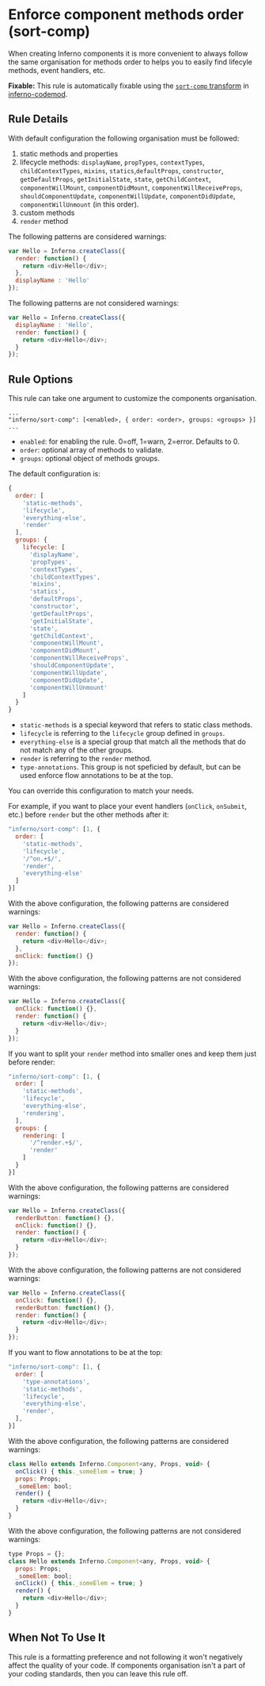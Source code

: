 # Enforce component methods order (sort-comp)

When creating Inferno components it is more convenient to always follow the same organisation for methods order to helps you to easily find lifecyle methods, event handlers, etc.

**Fixable:** This rule is automatically fixable using the [`sort-comp` transform](https://github.com/infernojs/inferno-codemod/blob/master/transforms/sort-comp.js) in [inferno-codemod](https://www.npmjs.com/package/inferno-codemod).

## Rule Details

With default configuration the following organisation must be followed:

  1. static methods and properties
  2. lifecycle methods: `displayName`, `propTypes`, `contextTypes`, `childContextTypes`, `mixins`, `statics`,`defaultProps`, `constructor`, `getDefaultProps`, `getInitialState`, `state`, `getChildContext`, `componentWillMount`, `componentDidMount`, `componentWillReceiveProps`, `shouldComponentUpdate`, `componentWillUpdate`, `componentDidUpdate`, `componentWillUnmount` (in this order).
  3. custom methods
  4. `render` method

The following patterns are considered warnings:

```js
var Hello = Inferno.createClass({
  render: function() {
    return <div>Hello</div>;
  },
  displayName : 'Hello'
});
```

The following patterns are not considered warnings:

```js
var Hello = Inferno.createClass({
  displayName : 'Hello',
  render: function() {
    return <div>Hello</div>;
  }
});
```

## Rule Options

This rule can take one argument to customize the components organisation.

```
...
"inferno/sort-comp": [<enabled>, { order: <order>, groups: <groups> }]
...
```

* `enabled`: for enabling the rule. 0=off, 1=warn, 2=error. Defaults to 0.
* `order`: optional array of methods to validate.
* `groups`: optional object of methods groups.

The default configuration is:

```js
{
  order: [
    'static-methods',
    'lifecycle',
    'everything-else',
    'render'
  ],
  groups: {
    lifecycle: [
      'displayName',
      'propTypes',
      'contextTypes',
      'childContextTypes',
      'mixins',
      'statics',
      'defaultProps',
      'constructor',
      'getDefaultProps',
      'getInitialState',
      'state',
      'getChildContext',
      'componentWillMount',
      'componentDidMount',
      'componentWillReceiveProps',
      'shouldComponentUpdate',
      'componentWillUpdate',
      'componentDidUpdate',
      'componentWillUnmount'
    ]
  }
}
```

* `static-methods` is a special keyword that refers to static class methods.
* `lifecycle` is referring to the `lifecycle` group defined in `groups`.
* `everything-else` is a special group that match all the methods that do not match any of the other groups.
* `render` is referring to the `render` method.
* `type-annotations`. This group is not speficied by default, but can be used enforce flow annotations to be at the top.

You can override this configuration to match your needs.

For example, if you want to place your event handlers (`onClick`, `onSubmit`, etc.) before `render` but the other methods after it:

```js
"inferno/sort-comp": [1, {
  order: [
    'static-methods',
    'lifecycle',
    '/^on.+$/',
    'render',
    'everything-else'
  ]
}]
```

With the above configuration, the following patterns are considered warnings:

```js
var Hello = Inferno.createClass({
  render: function() {
    return <div>Hello</div>;
  },
  onClick: function() {}
});
```

With the above configuration, the following patterns are not considered warnings:

```js
var Hello = Inferno.createClass({
  onClick: function() {},
  render: function() {
    return <div>Hello</div>;
  }
});
```

If you want to split your `render` method into smaller ones and keep them just before render:

```js
"inferno/sort-comp": [1, {
  order: [
    'static-methods',
    'lifecycle',
    'everything-else',
    'rendering',
  ],
  groups: {
    rendering: [
      '/^render.+$/',
      'render'
    ]
  }
}]
```

With the above configuration, the following patterns are considered warnings:

```js
var Hello = Inferno.createClass({
  renderButton: function() {},
  onClick: function() {},
  render: function() {
    return <div>Hello</div>;
  }
});
```

With the above configuration, the following patterns are not considered warnings:

```js
var Hello = Inferno.createClass({
  onClick: function() {},
  renderButton: function() {},
  render: function() {
    return <div>Hello</div>;
  }
});
```

If you want to flow annotations to be at the top:

```js
"inferno/sort-comp": [1, {
  order: [
    'type-annotations',
    'static-methods',
    'lifecycle',
    'everything-else',
    'render',
  ],
}]
```

With the above configuration, the following patterns are considered warnings:

```js
class Hello extends Inferno.Component<any, Props, void> {
  onClick() { this._someElem = true; }
  props: Props;
  _someElem: bool;
  render() {
    return <div>Hello</div>;
  }
}
```

With the above configuration, the following patterns are not considered warnings:

```js
type Props = {};
class Hello extends Inferno.Component<any, Props, void> {
  props: Props;
  _someElem: bool;
  onClick() { this._someElem = true; }
  render() {
    return <div>Hello</div>;
  }
}
```


## When Not To Use It

This rule is a formatting preference and not following it won't negatively affect the quality of your code. If components organisation isn't a part of your coding standards, then you can leave this rule off.
